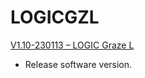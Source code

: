 # LOGICGZL
 
[V1.10-230113 – LOGIC Graze L](https://github.com/CHAUVET-ILUMINARC/LOGICGZL/blob/d1c1878cd777e541870c52983a7733d9aba0c0c2/firmware/V1_10_230113_Logic%20GZL.zip)
- Release software version.
